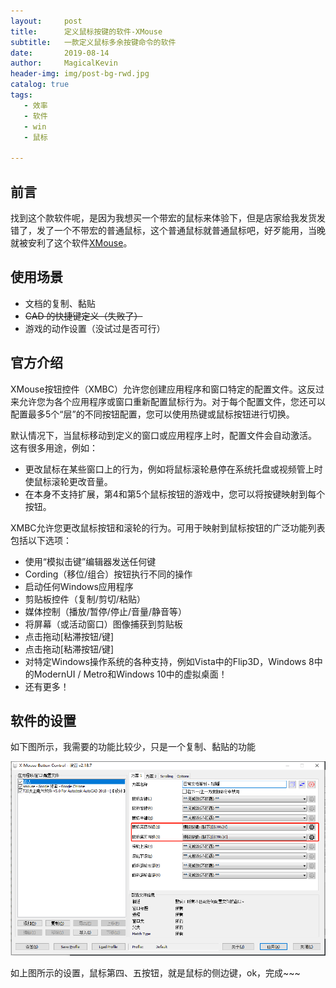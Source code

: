 ```yaml
---
layout:     post
title:      定义鼠标按键的软件-XMouse
subtitle:   一款定义鼠标多余按键命令的软件
date:       2019-08-14
author:     MagicalKevin
header-img: img/post-bg-rwd.jpg 
catalog: true
tags:
   - 效率
   - 软件
   - win
   - 鼠标

---
```




## 前言

找到这个款软件呢，是因为我想买一个带宏的鼠标来体验下，但是店家给我发货发错了，发了一个不带宏的普通鼠标，这个普通鼠标就普通鼠标吧，好歹能用，当晚就被安利了这个软件[XMouse](https://www.highrez.co.uk/downloads/XMouseButtonControl.htm)。

## 使用场景

- 文档的复制、黏贴
- ~~CAD 的快捷键定义（失败了）~~
- 游戏的动作设置（没试过是否可行）

## 官方介绍

XMouse按钮控件（XMBC）允许您创建应用程序和窗口特定的配置文件。这反过来允许您为各个应用程序或窗口重新配置鼠标行为。对于每个配置文件，您还可以配置最多5个“层”的不同按钮配置，您可以使用热键或鼠标按钮进行切换。

默认情况下，当鼠标移动到定义的窗口或应用程序上时，配置文件会自动激活。 
这有很多用途，例如：

- 更改鼠标在某些窗口上的行为，例如将鼠标滚轮悬停在系统托盘或视频管上时使鼠标滚轮更改音量。
- 在本身不支持扩展，第4和第5个鼠标按钮的游戏中，您可以将按键映射到每个按钮。



XMBC允许您更改鼠标按钮和滚轮的行为。可用于映射到鼠标按钮的广泛功能列表包括以下选项：

- 使用“模拟击键”编辑器发送任何键
- Cording（移位/组合）按钮执行不同的操作
- 启动任何Windows应用程序
- 剪贴板控件（复制/剪切/粘贴）
- 媒体控制（播放/暂停/停止/音量/静音等）
- 将屏幕（或活动窗口）图像捕获到剪贴板
- 点击拖动[粘滞按钮/键]
- 点击拖动[粘滞按钮/键]
- 对特定Windows操作系统的各种支持，例如Vista中的Flip3D，Windows 8中的ModernUI / Metro和Windows 10中的虚拟桌面！
- 还有更多！

## 软件的设置

如下图所示，我需要的功能比较少，只是一个复制、黏贴的功能

![SoftwareTool_xmouse_set](\picture\SoftwareTool_xmouse_set.png)

如上图所示的设置，鼠标第四、五按钮，就是鼠标的侧边键，ok，完成~~~